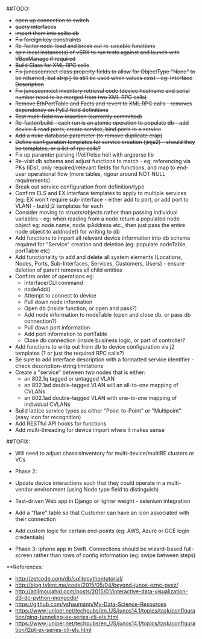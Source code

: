 ##TODO:

* ~~open up connection to switch~~
* ~~query interfaces~~
* ~~import them into sqlite db~~
* ~~Fix foreign key constraints~~
* ~~Re-factor node-load and break out re-useable functions~~
* ~~spin local instance(s) of vSRX to run tests against and launch with VBoxManage if required~~
* ~~Build Class for XML RPC calls~~
* ~~Fix junosconnect class property fields to allow for ObjectType "None" to be returned, but strip() to still be used when values exist - eg: Interface Description~~
* ~~Fix junosconnect inventory retrieval code (device hostname and serial number need to be merged from two XML RPC calls)~~
* ~~Remove EthPortTable and Facts and revert to XML RPC calls - removes dependency on PyEZ field definitions~~
* ~~Test multi-field row insertion (currently committed)~~
* ~~Re-factor/build - each run is an atomic operation to populate db - add device & read ports, create service, bind ports to a service~~
* ~~Add a nuke database parameter (to remove duplicate crap)~~
* ~~Define configuration templates for service creation (jinja2) - should they be templates, or a list of rpc calls?~~
* Fix up paramter parsing if/elif/else hell with argparse lib
* Re-visit db schema and adjust functions to match - eg: referencing via PKs (IDs), only required/relevant fields for functions, and map to end-user operational flow (more tables, rigour around NOT NULL requirements)
* Break out service configuration from definition/type
* Confirm ELS and EX interface templates to apply to multiple services (eg: EX won't require sub-interface - either add to port, or add port to VLAN) - build j2 templates for each
* Consider moving to structs/objects rather than passing individual variables - eg: when reading from a node return a populated node object eg: node.name, node.ipAddress etc., then just pass the entire node object to addnode() for writing to db
* Add functions to import all relevant device information into db schema required for "Service" creation and deletion (eg: populate nodeTable, portTable etc)
* Add functionality to add and delete all system elements (Locations, Nodes, Ports, Sub-Interfaces, Services, Customers, Users) - ensure deletion of parent removes all child entities
* Confirm order of operations eg: 
    * Interface/CLI command
    * nodeAdd()
    * Attempt to connect to device
    * Pull down node information
    * Open db (inside function, or open and pass?)
    * Add node information to nodeTable (open and close db, or pass db connection?)
    * Pull down port information
    * Add port information to portTable
    * Close db connection (inside business logic, or part of controller?
* Add functions to write out from db to device configuration via j2 templates (? or just the required RPC calls?)
* Be sure to add interface description with a formatted service identifier - check description-string limitations
* Create a "service" between two nodes that is either:
	* an 802.1q tagged or untagged VLAN
	* an 802.1ad double-tagged VLAN will an all-to-one mapping of CVLANs
	* an 802.1ad double-tagged VLAN with one-to-one mapping of individual CVLANs
* Build lattice service types as either "Point-to-Point" or "Multipoint" (easy icon for recognition)
* Add RESTful API hooks for functions
* Add multi-threading for device import where it makes sense


##TOFIX:
* Will need to adjust chassisInventory for multi-device/multiRE clusters or VCs


* Phase 2: 
* Update device interactions such that they could operate in a multi-vendor environment (using Node type field to distinguish)
* Test-driven Web app in Django or lighter weight - selenium integration
* Add a "flare" table so that Customer can have an icon associated with their connection
* Add custom logic for certain end-points (eg: AWS, Azure or GCE login credentials)
* Phase 3: iphone app in Swift.  Connections should be wizard-based full-screen rather than rows of config information (eg: swipe between steps)

**References:
* http://zetcode.com/db/sqlitepythontutorial/
* http://blog.tylerc.me/code/2015/05/04/beyond-junos-eznc-pyez/
* http://adilmoujahid.com/posts/2015/01/interactive-data-visualization-d3-dc-python-mongodb/
* https://github.com/vshaumann/My-Data-Science-Resources
* https://www.juniper.net/techpubs/en_US/junos14.1/topics/task/configuration/qinq-tunneling-ex-series-cli-els.html
* https://www.juniper.net/techpubs/en_US/junos14.1/topics/task/configuration/l2pt-ex-series-cli-els.html